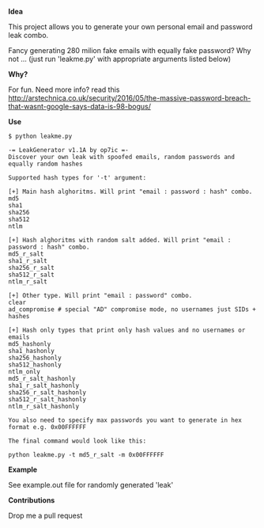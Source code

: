 **Idea**

This project allows you to generate your own personal email and password leak combo. 

Fancy generating 280 milion fake emails with equally fake password? Why not ... (just run 'leakme.py' with appropriate arguments listed below)


**Why?**

For fun. Need more info? read this http://arstechnica.co.uk/security/2016/05/the-massive-password-breach-that-wasnt-google-says-data-is-98-bogus/


**Use**
```
$ python leakme.py

-= LeakGenerator v1.1A by op7ic =-
Discover your own leak with spoofed emails, random passwords and equally random hashes

Supported hash types for '-t' argument:

[+] Main hash alghoritms. Will print "email : password : hash" combo.
md5
sha1
sha256
sha512
ntlm

[+] Hash alghoritms with random salt added. Will print "email : password : hash" combo.
md5_r_salt
sha1_r_salt
sha256_r_salt
sha512_r_salt
ntlm_r_salt

[+] Other type. Will print "email : password" combo.
clear
ad_compromise # special "AD" compromise mode, no usernames just SIDs + hashes

[+] Hash only types that print only hash values and no usernames or emails
md5_hashonly
sha1_hashonly
sha256_hashonly
sha512_hashonly
ntlm_only
md5_r_salt_hashonly
sha1_r_salt_hashonly
sha256_r_salt_hashonly
sha512_r_salt_hashonly
ntlm_r_salt_hashonly

You also need to specify max passwords you want to generate in hex format e.g. 0x00FFFFFF

The final command would look like this:

python leakme.py -t md5_r_salt -m 0x00FFFFFF
```

**Example**

See example.out file for randomly generated 'leak'

**Contributions**

Drop me a pull request

